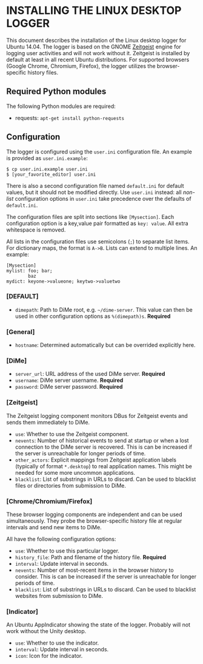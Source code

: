 

INSTALLING THE LINUX DESKTOP LOGGER
===================================

This document describes the installation of the Linux desktop logger
for Ubuntu 14.04.  The logger is based on the GNOME
[Zeitgeist](http://zeitgeist-project.com/) engine for logging user
activities and will not work without it.  Zeitgeist is installed by
default at least in all recent Ubuntu distributions.  For supported
browsers (Google Chrome, Chromium, Firefox), the logger utilizes the
browser-specific history files.


Required Python modules
-----------------------

The following Python modules are required:

* requests: `apt-get install python-requests`


Configuration
-------------

The logger is configured using the `user.ini` configuration file.  An
example is provided as `user.ini.example`:

    $ cp user.ini.example user.ini
	$ [your_favorite_editor] user.ini

There is also a second configuration file named `default.ini` for
default values, but it should not be modified directly.  Use
`user.ini` instead: all *non-list* configuration options in `user.ini`
take precedence over the defaults of `default.ini`. 

The configuration files are split into sections like `[Mysection]`.
Each configuration option is a key,value pair formatted as `key:
value`.  All extra whitespace is removed.

All lists in the configuration files use semicolons (`;`) to separate
list items.  For dictionary maps, the format is `A->B`.  Lists can
extend to multiple lines. An example:

	[Mysection]
	mylist: foo; bar;
	        baz
	mydict: keyone->valueone; keytwo->valuetwo

### [DEFAULT]

* `dimepath`: Path to DiMe root, e.g. `~/dime-server`.  This value can
  then be used in other configuration options as `%(dimepath)s`.
  **Required**

### [General]

* `hostname`: Determined automatically but can be overrided explicitly
  here.

### [DiMe]

* `server_url`: URL address of the used DiMe server. **Required**
* `username`: DiMe server username. **Required**
* `password`: DiMe server password. **Required**

### [Zeitgeist]

The Zeitgeist logging component monitors DBus for Zeitgeist events and
sends them immediately to DiMe.

* `use`: Whether to use the Zeitgeist component.
* `nevents`: Number of historical events to send at startup or when a
  lost connection to the DiMe server is recovered. This is can be
  increased if the server is unreachable for longer periods of time.
* `other_actors`: Explicit mappings from Zeitgeist application labels
  (typically of format `*.desktop`) to real application names.  This
  might be needed for some more uncommon applications.
* `blacklist`: List of substrings in URLs to discard.  Can be used to
  blacklist files or directories from submission to DiMe.

### [Chrome/Chromium/Firefox]

These browser logging components are independent and can be used
simultaneously.  They probe the browser-specific history file at
regular intervals and send new items to DiMe.

All have the following configuration options:

* `use`: Whether to use this particular logger.
* `history_file`: Path and filename of the history file. **Required**
* `interval`: Update interval in seconds.
* `nevents`: Number of most-recent items in the browser history to
  consider. This is can be increased if the server is unreachable for
  longer periods of time.
* `blacklist`: List of substrings in URLs to discard.  Can be used to
  blacklist websites from submission to DiMe.

### [Indicator]

An Ubuntu AppIndicator showing the state of the logger.  Probably will
not work without the Unity desktop.

* `use`: Whether to use the indicator.
* `interval`: Update interval in seconds.
* `icon`: Icon for the indicator.
